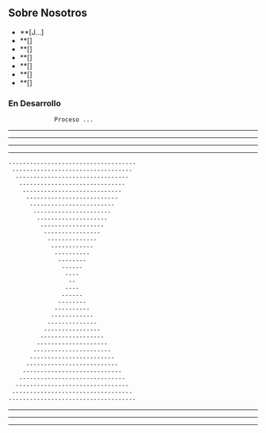 ## Sobre Nosotros

- **[J...]
- **[]
- **[]
- **[]
- **[]
- **[]
- **[]


### En Desarrollo

                 Proceso ...
--------------------------------------------
 ------------------------------------------
  ----------------------------------------
   --------------------------------------
    ------------------------------------
     ----------------------------------
      --------------------------------
       ------------------------------
        ----------------------------
         --------------------------
          ------------------------
           ----------------------
            --------------------
             ------------------
              ----------------
               --------------
                ------------
                 ----------
                  --------
                   ------
                    ----
                     --
                    ----
                   ------
                  --------
                 ----------
                ------------
               --------------
              ----------------
             ------------------
            --------------------
           ----------------------
          ------------------------
         --------------------------
        ----------------------------
       ------------------------------
      --------------------------------
     ----------------------------------
    ------------------------------------
   --------------------------------------
  ----------------------------------------
 ------------------------------------------



